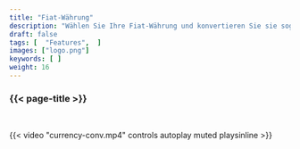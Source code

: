 ```yaml
---
title: "Fiat-Währung"
description: "Wählen Sie Ihre Fiat-Währung und konvertieren Sie sie sogar"
draft: false
tags: [  "Features",  ]
images: ["logo.png"]
keywords: [ ]
weight: 16
---
```


### {{< page-title >}} 
<!-- {{< page-description >}}  -->

<br>


{{< video "currency-conv.mp4" controls  autoplay muted playsinline >}}